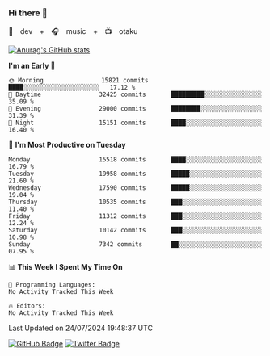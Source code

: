 ### Hi there 👋

🚀　dev　+　🎧　music　+　📺　otaku


[![Anurag's GitHub stats](https://github-readme-stats.vercel.app/api?username=koheitasaka&count_private=true&show_icons=true&theme=monokai)](https://github.com/koheitasaka/github-readme-stats)

<!--START_SECTION:waka-->
**I'm an Early 🐤** 

```text
🌞 Morning                15821 commits       ████░░░░░░░░░░░░░░░░░░░░░   17.12 % 
🌆 Daytime                32425 commits       █████████░░░░░░░░░░░░░░░░   35.09 % 
🌃 Evening                29000 commits       ████████░░░░░░░░░░░░░░░░░   31.39 % 
🌙 Night                  15151 commits       ████░░░░░░░░░░░░░░░░░░░░░   16.40 % 
```
📅 **I'm Most Productive on Tuesday** 

```text
Monday                   15518 commits       ████░░░░░░░░░░░░░░░░░░░░░   16.79 % 
Tuesday                  19958 commits       █████░░░░░░░░░░░░░░░░░░░░   21.60 % 
Wednesday                17590 commits       █████░░░░░░░░░░░░░░░░░░░░   19.04 % 
Thursday                 10535 commits       ███░░░░░░░░░░░░░░░░░░░░░░   11.40 % 
Friday                   11312 commits       ███░░░░░░░░░░░░░░░░░░░░░░   12.24 % 
Saturday                 10142 commits       ███░░░░░░░░░░░░░░░░░░░░░░   10.98 % 
Sunday                   7342 commits        ██░░░░░░░░░░░░░░░░░░░░░░░   07.95 % 
```


📊 **This Week I Spent My Time On** 

```text
💬 Programming Languages: 
No Activity Tracked This Week

🔥 Editors: 
No Activity Tracked This Week
```


 Last Updated on 24/07/2024 19:48:37 UTC
<!--END_SECTION:waka-->

[![GitHub Badge](https://img.shields.io/badge/GitHub-100000?style=for-the-badge&logo=github&logoColor=white)](https://github.com/koheitasaka)
[![Twitter Badge](https://img.shields.io/badge/Twitter-1DA1F2?style=for-the-badge&logo=twitter&logoColor=white)](https://twitter.com/sleep_asleep_)
